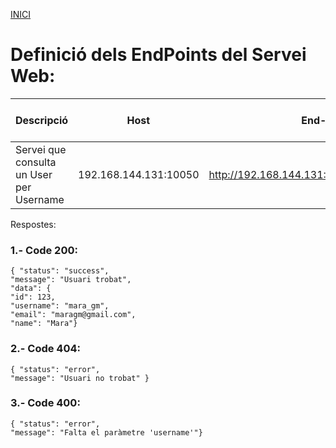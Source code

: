 [INICI](README.md)

# Definició dels EndPoints del Servei Web:

| Descripció | Host | End-point | Method | Tipus de petició | Paràmetres | Ex. URL |
|--------------|--------------|--------------|--------------|--------------|--------------|--------------|
| Servei que consulta un User per Username | 192.168.144.131:10050 | http://192.168.144.131:10050/tapatapp/getuser | GET | HTTP GET amb URL | username (string) | http://192.168.144.131:10050/tapatapp/getuser?username=mara |

Respostes:

### 1.- Code 200:

    { "status": "success",
    "message": "Usuari trobat",
    "data": {
    "id": 123,
    "username": "mara_gm",
    "email": "maragm@gmail.com",
    "name": "Mara"}

### 2.-  Code 404: 

    { "status": "error",
    "message": "Usuari no trobat" }

### 3.- Code 400: 

    { "status": "error",
    "message": "Falta el paràmetre 'username'"}

